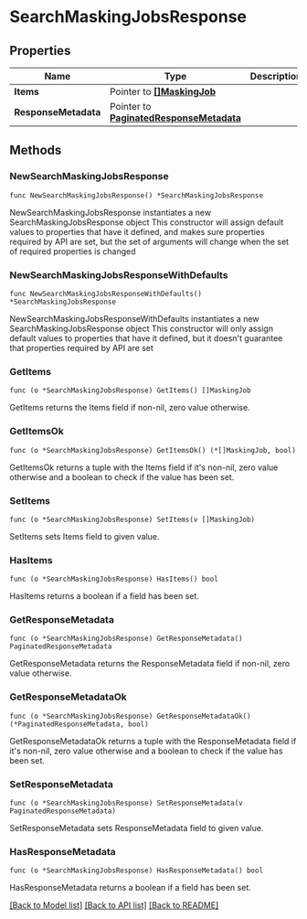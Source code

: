 # SearchMaskingJobsResponse

## Properties

Name | Type | Description | Notes
------------ | ------------- | ------------- | -------------
**Items** | Pointer to [**[]MaskingJob**](MaskingJob.md) |  | [optional] 
**ResponseMetadata** | Pointer to [**PaginatedResponseMetadata**](PaginatedResponseMetadata.md) |  | [optional] 

## Methods

### NewSearchMaskingJobsResponse

`func NewSearchMaskingJobsResponse() *SearchMaskingJobsResponse`

NewSearchMaskingJobsResponse instantiates a new SearchMaskingJobsResponse object
This constructor will assign default values to properties that have it defined,
and makes sure properties required by API are set, but the set of arguments
will change when the set of required properties is changed

### NewSearchMaskingJobsResponseWithDefaults

`func NewSearchMaskingJobsResponseWithDefaults() *SearchMaskingJobsResponse`

NewSearchMaskingJobsResponseWithDefaults instantiates a new SearchMaskingJobsResponse object
This constructor will only assign default values to properties that have it defined,
but it doesn't guarantee that properties required by API are set

### GetItems

`func (o *SearchMaskingJobsResponse) GetItems() []MaskingJob`

GetItems returns the Items field if non-nil, zero value otherwise.

### GetItemsOk

`func (o *SearchMaskingJobsResponse) GetItemsOk() (*[]MaskingJob, bool)`

GetItemsOk returns a tuple with the Items field if it's non-nil, zero value otherwise
and a boolean to check if the value has been set.

### SetItems

`func (o *SearchMaskingJobsResponse) SetItems(v []MaskingJob)`

SetItems sets Items field to given value.

### HasItems

`func (o *SearchMaskingJobsResponse) HasItems() bool`

HasItems returns a boolean if a field has been set.

### GetResponseMetadata

`func (o *SearchMaskingJobsResponse) GetResponseMetadata() PaginatedResponseMetadata`

GetResponseMetadata returns the ResponseMetadata field if non-nil, zero value otherwise.

### GetResponseMetadataOk

`func (o *SearchMaskingJobsResponse) GetResponseMetadataOk() (*PaginatedResponseMetadata, bool)`

GetResponseMetadataOk returns a tuple with the ResponseMetadata field if it's non-nil, zero value otherwise
and a boolean to check if the value has been set.

### SetResponseMetadata

`func (o *SearchMaskingJobsResponse) SetResponseMetadata(v PaginatedResponseMetadata)`

SetResponseMetadata sets ResponseMetadata field to given value.

### HasResponseMetadata

`func (o *SearchMaskingJobsResponse) HasResponseMetadata() bool`

HasResponseMetadata returns a boolean if a field has been set.


[[Back to Model list]](../README.md#documentation-for-models) [[Back to API list]](../README.md#documentation-for-api-endpoints) [[Back to README]](../README.md)


